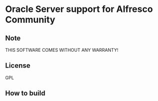 Oracle Server support for Alfresco Community
============================================

Note
----
THIS SOFTWARE COMES WITHOUT ANY WARRANTY!


License
-------
GPL


How to build
------------


